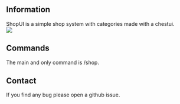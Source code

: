 ## Information
ShopUI is a simple shop system with categories made with a chestui.<br>
[![](https://poggit.pmmp.io/shield.state/ShopUI)](https://poggit.pmmp.io/p/ShopUI)

## Commands
The main and only command is /shop.
## Contact
If you find any bug please open a github issue.
